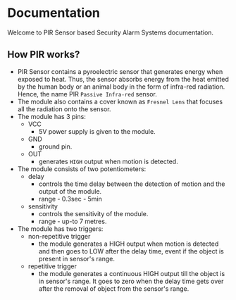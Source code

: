 # Documentation

Welcome to PIR Sensor based Security Alarm Systems documentation.

## How PIR works?

- PIR Sensor contains a pyroelectric sensor that generates energy when exposed to heat. Thus, the sensor absorbs energy from the heat emitted by the human body or an animal body in the form of infra-red radiation. Hence, the name PIR `Passive Infra-red` sensor.
- The module also contains a cover known as  `Fresnel Lens` that focuses all the radiation onto the sensor.
- The module has 3 pins:
  - VCC
    - 5V power supply is given to the module.
  - GND
    - ground pin.
  - OUT
    - generates `HIGH` output when motion is detected.
- The module consists of two potentiometers:
  - delay
    - controls the time delay between the detection of motion and the output of the module.
    - range - 0.3sec - 5min
  - sensitivity
    - controls the sensitivity of the module.
    - range - up-to 7 metres.
- The module has two triggers:
  - non-repetitive trigger
    - the module generates a HIGH output when motion is detected and then goes to LOW after the delay time, event if the object is present in sensor's range.
  - repetitive trigger
    - the module generates a continuous HIGH output till the object is in sensor's range. It goes to zero when the delay time gets over after the removal of object from the sensor's range.
